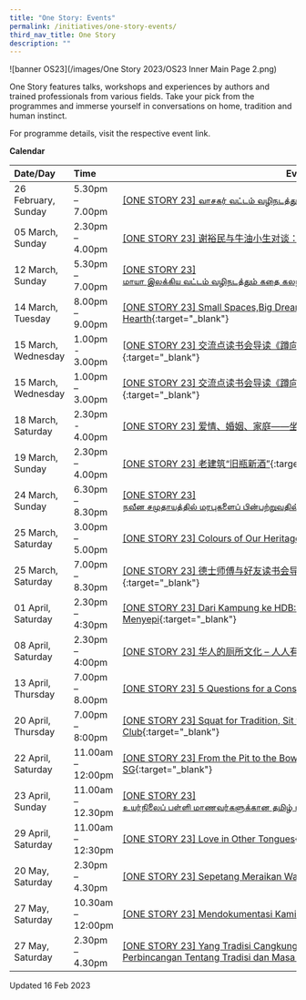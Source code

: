 ```yaml
---
title: "One Story: Events"
permalink: /initiatives/one-story-events/
third_nav_title: One Story
description: ""
---
```

![banner OS23](/images/One Story 2023/OS23 Inner Main Page 2.png)

One Story features talks, workshops and experiences by authors and trained professionals from various fields. Take your pick from the programmes and immerse yourself in conversations on home, tradition and human instinct.

For programme details, visit the respective event link. 


**Calendar**

| Date/Day                | Time             | Event                                                        |
| :---------------------- | :--------------- | ------------------------------------------------------------ |
| 26 February, Sunday  | 5.30pm – 7.00pm        | [[ONE STORY 23] வாசகர் வட்டம் வழிநடத்தும் கதை கலந்துரையாடல்](https://go.gov.sg/os23-vasagarvattam){:target="_blank"} |
| 05 March, Sunday     | 2.30pm – 4.00pm| [[ONE STORY 23] 谢裕民与牛油小生对谈：35岁的传统与马桶](https://www.eventbrite.sg/e/one-story-23-35-tickets-536077862317?aff=odcleoeventsincollection){:target="_blank"}  |
| 12 March, Sunday     | 5.30pm – 7.00pm        | [\[ONE STORY 23\] மாயா இலக்கிய வட்டம் வழிநடத்தும் கதை கலந்துரையாடல்](https://go.gov.sg/os23-mayailakiya){:target="_blank"} |
| 14 March, Tuesday  | 8.00pm – 9.00pm             | [\[ONE STORY 23\] Small Spaces,Big Dreams: Writers on the Heart and the Hearth](https://www.eventbrite.sg/e/one-story-23-small-spacesbig-dreams-writers-on-the-heart-and-the-hearth-tickets-526130920747?aff=odcleoeventsincollection){:target="_blank"} |
| 15 March, Wednesday  | 1.00pm - 3.00pm     | [[ONE STORY 23\] 交流点读书会导读《蹲向传统或坐看现代》（现场参与）](https://www.eventbrite.sg/e/one-story-23-tickets-536053118307?aff=odcleoeventsincollection){:target="_blank"} |
| 15 March, Wednesday  | 1.00pm – 3.00pm     | [\[ONE STORY 23\] 交流点读书会导读《蹲向传统或坐看现代》（线上参与）](https://www.eventbrite.sg/e/one-story-23-tickets-536060470297?aff=odcleoeventsincollection){:target="_blank"} |
| 18 March, Saturday | 2.30pm - 4.00pm   | [[ONE STORY 23] 爱情、婚姻、家庭——坐看或蹲看](https://www.eventbrite.sg/e/one-story-23-tickets-536090640537?aff=odcleoeventsincollection){:target="_blank"} |
| 19 March, Sunday  | 2.30pm – 4.00pm     | [\[ONE STORY 23\] 老建筑“旧瓶新酒”](https://www.eventbrite.com/e/one-story-23-tickets-536095144007?aff=odcleoeventsincollection&keep_tld=1){:target="_blank"} |
| 24 March, Sunday   | 6.30pm – 8.30pm   | [[ONE STORY 23] நவீன சமுதாயத்தில் மரபுகளைப் பின்பற்றுவதில் உள்ள சவால்கள்](https://go.gov.sg/os23-tamildebate){:target="_blank"} |
| 25 March, Saturday    | 3.00pm – 5.00pm        | [\[ONE STORY 23\] Colours of Our Heritage](https://www.eventbrite.sg/e/one-story-23-colours-of-our-heritage-tickets-545800673507?aff=odcleoeventsincollection){:target="_blank"} |
| 25 March, Saturday | 7.00pm – 8.30pm     | [[ONE STORY 23] 德士师傅与好友读书会导读《蹲向传统或坐看现代》](https://www.eventbrite.com/e/one-story-23-tickets-536045184577?aff=odcleoeventsincollection&keep_tld=1){:target="_blank"} |
| 01 April, Saturday | 2.30pm – 4:30pm     | [[ONE STORY 23] Dari Kampung ke HDB: Yang Kekal, Mekar dan Menyepi](https://www.eventbrite.com/e/one-story-23-dari-kampung-ke-hdb-yang-kekal-mekar-dan-menyepi-tickets-545842197707?aff=odcleoeventsincollection&keep_tld=1){:target="_blank"} |
| 08 April, Saturday | 2.30pm – 4:00pm     | [[ONE STORY 23] 华人的厕所文化 – 人人有“粪”](https://www.eventbrite.com/e/one-story-23-tickets-540477120617?aff=odcleoeventsincollection&keep_tld=1){:target="_blank"} |
| 13 April, Thursday| 7.00pm – 8.00pm     | [[ONE STORY 23] 5 Questions for a Conservation Planner](https://www.eventbrite.sg/e/one-story-23-5-questions-for-a-conservation-planner-tickets-526318441627?aff=odcleoeventsincollection){:target="_blank"} |
| 20 April,  Thursday | 7.00pm – 8:00pm     | [[ONE STORY 23] Squat for Tradition, Sit for Modernity Sing Lit Book Club](https://www.eventbrite.com/e/one-story-23-squat-for-tradition-sit-for-modernity-sing-lit-book-club-tickets-526317358387?aff=odcleoeventsincollection&keep_tld=1){:target="_blank"} |
| 22 April, Saturday| 11.00am – 12:00pm     | [[ONE STORY 23] From the Pit to the Bowl: A Brief History of Toilets in SG](https://www.eventbrite.com/e/one-story-23-from-the-pit-to-the-bowl-a-brief-history-of-toilets-in-sg-tickets-526312995337?aff=odcleoeventsincollection&keep_tld=1){:target="_blank"} |
23 April, Sunday | 11.00am – 12.30pm     | [[ONE STORY 23] உயர்நிலைப் பள்ளி மாணவர்களுக்கான தமிழ் புனைகதை எழுதும் பட்டறை](https://go.gov.sg/os23-tamilworkshop){:target="_blank"} |
| 29 April, Saturday | 11.00am – 12:30pm     | [[ONE STORY 23] Love in Other Tongues](https://www.eventbrite.com/e/one-story-23-love-in-other-tongues-tickets-526314379477?aff=odcleoeventsincollection&keep_tld=1){:target="_blank"} |
| 20 May, Saturday | 2.30pm – 4.30pm     | [[ONE STORY 23] Sepetang Meraikan Warisan](https://www.eventbrite.com/e/one-story-23-sepetang-meraikan-warisan-tickets-545845788447?aff=odcleoeventsincollection&keep_tld=1){:target="_blank"} 
| 27 May, Saturday | 10.30am – 12:00pm     | [[ONE STORY 23] Mendokumentasi Kami: Warisan@Kediaman](https://www.eventbrite.com/e/one-story-23-mendokumentasi-kami-warisankediaman-tickets-545858536577?aff=odcleoeventsincollection&keep_tld=1){:target="_blank"} |
| 27 May, Saturday | 2.30pm – 4.30pm     | [[ONE STORY 23] Yang Tradisi Cangkung, Yang Moden Duduk: Sebuah Perbincangan Tentang Tradisi dan Masa kini](https://www.eventbrite.com/e/one-story-23-kelab-membaca-ilham-pustaka-tentang-tradisi-masa-kini-tickets-545865968807?aff=odcleoeventsincollection&keep_tld=1){:target="_blank"}  |

Updated 16 Feb 2023